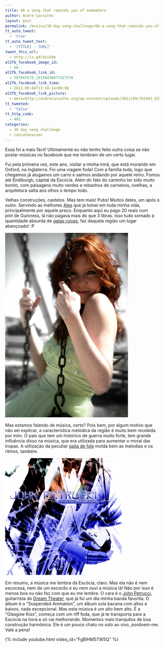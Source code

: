 ```yaml
---
title: 06 a song that reminds you of somewhere
author: André Carvalho
layout: post
permalink: /musica/30-day-song-challenge/06-a-song-that-reminds-you-of-somewhere/
tt_auto_tweet:
  - 'true'
tt_auto_tweet_text:
  - '[TITLE] - [URL]'
tweet_this_url:
  - http://is.gd/9siO4m
al2fb_facebook_image_id:
  - 68
al2fb_facebook_link_id:
  - 787847575_10150430077427576
al2fb_facebook_link_time:
  - 2011-09-04T13:10:14+00:00
al2fb_facebook_link_picture:
  - meta=http://andrecarvalho.org/wp-content/uploads/2011/09/762943_82396093-150x150.jpg
tt_tweeted:
  - 'false'
tt_http_code:
  - 401
categories:
  - 30 day song challenge
  - concatenacoes
---
```


Essa foi a mais fácil! Ultimamente eu não tenho feito outra coisa se não postar músicas no facebook que me lembram de um certo lugar.

Fui pela primeira vez, este ano, visitar a minha irmã, que está morando em Oxford, na Inglaterra. Foi uma viagem foda! Com a família toda, logo que chegamos já alugamos um carro e saímos andando por aquele reino. Fomos até Endiburgh, capital da Escócia. Além do fato do caminho ter sido muito bonito, com paisagens muito verdes e rebanhos de carneiros, ovelhas, a arquitetura salta aos olhos o tempo todo.

Velhas construções, castelos. Mas tem mais! Pubs! Muitos deles, um após o outro. Servindo as melhores [Ales](http://pt.wikipedia.org/wiki/Cerveja_Ale) que já tomei em toda minha vida, principalmente por aquele preço. Enquanto aqui eu pago 20 reais num _pint_ de Guinness, lá não pagava mais do que 3 libras. Isso tudo somado à quantidade absurda de [gatas ruivas](http://papodehomem.com.br/ruivas-quem-curte/), faz daquela região um lugar abençoado! :P

![Ruiva](/wp-content/uploads/2011/09/762943_82396093.jpg)

Mas estamos falando de música, certo? Pois bem, por algum motivo que não sei explicar, a característica melódica da região é muito bem recebida por mim. O país que tem um histórico de guerra muito forte, tem grande influência disso na música, que era utilizada para aumentar o moral das tropas. A utilização da peculiar [gaita de fole](http://pt.wikipedia.org/wiki/Gaita_de_fole) molda bem as melodias e os ritmos, também.

![John Petrucci - Suspended Animation](/wp-content/uploads/2011/09/20052.jpg)

Em resumo, a música me lembra da Escócia, claro. Mas ela não é nem escocesa, nem de um escocês e eu nem ouvi a música lá! Não por isso é menos boa ou não faz com que eu me lembre. O cara é o [John Petrucci](http://www.johnpetrucci.com/), guitarrista do [Dream Theater](http://dreamtheater.net/), que já fui um dia minha banda favorita. O álbum é o "Suspended Animation", um álbum sola bacana com altos e baixos, nada excepcional. Mas esta música é um alto bem alto. É a "Glasgow Kiss", começa com um riff foda, que já te transporta para a Escócia na hora e só vai melhorando. Momentos mais tranquilos de boa construção harmônica. Ele é um pouco chato no solo ao vivo, pordoem-me. Vale a pena!

{% include youtube.html video_id="FgBlHM5TW5Q" %}
